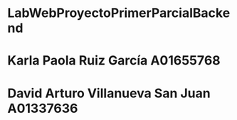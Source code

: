 # LabWebProyectoPrimerParcialBackend
# Karla Paola Ruiz García A01655768
# David Arturo Villanueva San Juan A01337636

